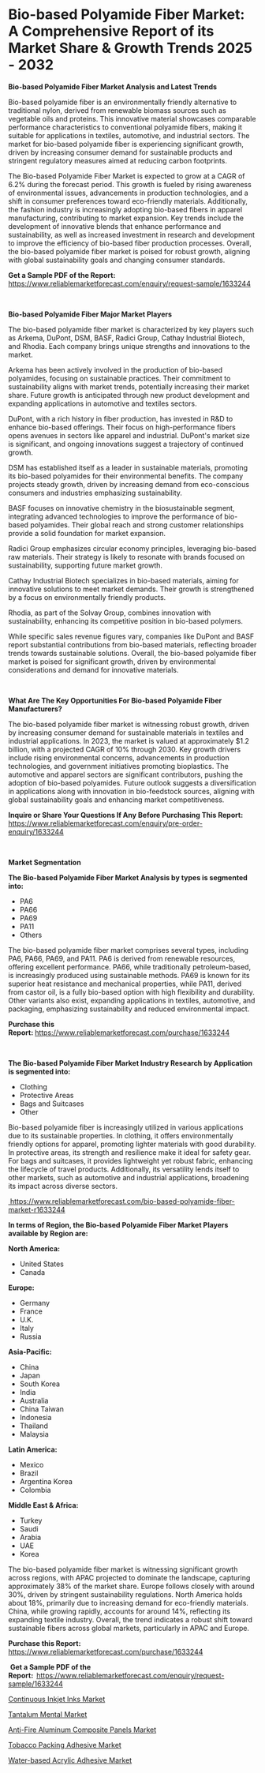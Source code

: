 <p><h1>Bio-based Polyamide Fiber Market: A Comprehensive Report of its Market Share & Growth Trends 2025 - 2032</h1></p><p><strong>Bio-based Polyamide Fiber Market Analysis and Latest Trends</strong></p>
<p><p>Bio-based polyamide fiber is an environmentally friendly alternative to traditional nylon, derived from renewable biomass sources such as vegetable oils and proteins. This innovative material showcases comparable performance characteristics to conventional polyamide fibers, making it suitable for applications in textiles, automotive, and industrial sectors. The market for bio-based polyamide fiber is experiencing significant growth, driven by increasing consumer demand for sustainable products and stringent regulatory measures aimed at reducing carbon footprints.</p><p>The Bio-based Polyamide Fiber Market is expected to grow at a CAGR of 6.2% during the forecast period. This growth is fueled by rising awareness of environmental issues, advancements in production technologies, and a shift in consumer preferences toward eco-friendly materials. Additionally, the fashion industry is increasingly adopting bio-based fibers in apparel manufacturing, contributing to market expansion. Key trends include the development of innovative blends that enhance performance and sustainability, as well as increased investment in research and development to improve the efficiency of bio-based fiber production processes. Overall, the bio-based polyamide fiber market is poised for robust growth, aligning with global sustainability goals and changing consumer standards.</p></p>
<p><strong>Get a Sample PDF of the Report:&nbsp;</strong> <a href="https://www.reliablemarketforecast.com/enquiry/request-sample/1633244?utm_campaign=1833&utm_medium=2&utm_source=Github&utm_content=ia&utm_term=29032025&utm_id=bio-based-polyamide-fiber">https://www.reliablemarketforecast.com/enquiry/request-sample/1633244</a></p>
<p>&nbsp;</p>
<p><strong>Bio-based Polyamide Fiber Major Market Players</strong></p>
<p><p>The bio-based polyamide fiber market is characterized by key players such as Arkema, DuPont, DSM, BASF, Radici Group, Cathay Industrial Biotech, and Rhodia. Each company brings unique strengths and innovations to the market.</p><p>Arkema has been actively involved in the production of bio-based polyamides, focusing on sustainable practices. Their commitment to sustainability aligns with market trends, potentially increasing their market share. Future growth is anticipated through new product development and expanding applications in automotive and textiles sectors.</p><p>DuPont, with a rich history in fiber production, has invested in R&D to enhance bio-based offerings. Their focus on high-performance fibers opens avenues in sectors like apparel and industrial. DuPont's market size is significant, and ongoing innovations suggest a trajectory of continued growth.</p><p>DSM has established itself as a leader in sustainable materials, promoting its bio-based polyamides for their environmental benefits. The company projects steady growth, driven by increasing demand from eco-conscious consumers and industries emphasizing sustainability.</p><p>BASF focuses on innovative chemistry in the biosustainable segment, integrating advanced technologies to improve the performance of bio-based polyamides. Their global reach and strong customer relationships provide a solid foundation for market expansion.</p><p>Radici Group emphasizes circular economy principles, leveraging bio-based raw materials. Their strategy is likely to resonate with brands focused on sustainability, supporting future market growth.</p><p>Cathay Industrial Biotech specializes in bio-based materials, aiming for innovative solutions to meet market demands. Their growth is strengthened by a focus on environmentally friendly products.</p><p>Rhodia, as part of the Solvay Group, combines innovation with sustainability, enhancing its competitive position in bio-based polymers.</p><p>While specific sales revenue figures vary, companies like DuPont and BASF report substantial contributions from bio-based materials, reflecting broader trends towards sustainable solutions. Overall, the bio-based polyamide fiber market is poised for significant growth, driven by environmental considerations and demand for innovative materials.</p></p>
<p>&nbsp;</p>
<p><strong>What Are The Key Opportunities For Bio-based Polyamide Fiber Manufacturers?</strong></p>
<p><p>The bio-based polyamide fiber market is witnessing robust growth, driven by increasing consumer demand for sustainable materials in textiles and industrial applications. In 2023, the market is valued at approximately $1.2 billion, with a projected CAGR of 10% through 2030. Key growth drivers include rising environmental concerns, advancements in production technologies, and government initiatives promoting bioplastics. The automotive and apparel sectors are significant contributors, pushing the adoption of bio-based polyamides. Future outlook suggests a diversification in applications along with innovation in bio-feedstock sources, aligning with global sustainability goals and enhancing market competitiveness.</p></p>
<p><strong>Inquire or Share Your Questions If Any Before Purchasing This Report:</strong> <a href="https://www.reliablemarketforecast.com/enquiry/pre-order-enquiry/1633244?utm_campaign=1833&utm_medium=2&utm_source=Github&utm_content=ia&utm_term=29032025&utm_id=bio-based-polyamide-fiber">https://www.reliablemarketforecast.com/enquiry/pre-order-enquiry/1633244</a></p>
<p>&nbsp;</p>
<p><strong>Market Segmentation</strong></p>
<p><strong>The Bio-based Polyamide Fiber Market Analysis by types is segmented into:</strong></p>
<p><ul><li>PA6</li><li>PA66</li><li>PA69</li><li>PA11</li><li>Others</li></ul></p>
<p><p>The bio-based polyamide fiber market comprises several types, including PA6, PA66, PA69, and PA11. PA6 is derived from renewable resources, offering excellent performance. PA66, while traditionally petroleum-based, is increasingly produced using sustainable methods. PA69 is known for its superior heat resistance and mechanical properties, while PA11, derived from castor oil, is a fully bio-based option with high flexibility and durability. Other variants also exist, expanding applications in textiles, automotive, and packaging, emphasizing sustainability and reduced environmental impact.</p></p>
<p><strong>Purchase this Report:&nbsp;</strong><a href="https://www.reliablemarketforecast.com/purchase/1633244?utm_campaign=1833&utm_medium=2&utm_source=Github&utm_content=ia&utm_term=29032025&utm_id=bio-based-polyamide-fiber">https://www.reliablemarketforecast.com/purchase/1633244</a></p>
<p>&nbsp;</p>
<p><strong>The Bio-based Polyamide Fiber Market Industry Research by Application is segmented into:</strong></p>
<p><ul><li>Clothing</li><li>Protective Areas</li><li>Bags and Suitcases</li><li>Other</li></ul></p>
<p><p>Bio-based polyamide fiber is increasingly utilized in various applications due to its sustainable properties. In clothing, it offers environmentally friendly options for apparel, promoting lighter materials with good durability. In protective areas, its strength and resilience make it ideal for safety gear. For bags and suitcases, it provides lightweight yet robust fabric, enhancing the lifecycle of travel products. Additionally, its versatility lends itself to other markets, such as automotive and industrial applications, broadening its impact across diverse sectors.</p></p>
<p><a href="https://www.reliablemarketforecast.com/bio-based-polyamide-fiber-market-r1633244?utm_campaign=1833&utm_medium=2&utm_source=Github&utm_content=ia&utm_term=29032025&utm_id=bio-based-polyamide-fiber">&nbsp;https://www.reliablemarketforecast.com/bio-based-polyamide-fiber-market-r1633244</a></p>
<p><strong>In terms of Region, the Bio-based Polyamide Fiber Market Players available by Region are:</strong></p>
<p>
    <p> <strong> North America: </strong>
        <ul>
            <li>United States</li>
            <li>Canada</li>
        </ul>
        </p> 
    <p> <strong> Europe: </strong>
        <ul>
            <li>Germany</li>
            <li>France</li>
            <li>U.K.</li>
            <li>Italy</li>
            <li>Russia</li>
        </ul>
        </p> 
    <p> <strong> Asia-Pacific: </strong>
        <ul>
            <li>China</li>
            <li>Japan</li>
            <li>South Korea</li>
            <li>India</li>
            <li>Australia</li>
            <li>China Taiwan</li>
            <li>Indonesia</li>
            <li>Thailand</li>
            <li>Malaysia</li>
        </ul>
        </p> 
    <p> <strong> Latin America: </strong>
        <ul>
            <li>Mexico</li>
            <li>Brazil</li>
            <li>Argentina Korea</li>
            <li>Colombia</li>
        </ul>
        </p> 
    <p> <strong> Middle East & Africa: </strong>
        <ul>
            <li>Turkey</li>
            <li>Saudi</li>
            <li>Arabia</li>
            <li>UAE</li>
            <li>Korea</li>
        </ul>
    </p>
    </p>
<p><p>The bio-based polyamide fiber market is witnessing significant growth across regions, with APAC projected to dominate the landscape, capturing approximately 38% of the market share. Europe follows closely with around 30%, driven by stringent sustainability regulations. North America holds about 18%, primarily due to increasing demand for eco-friendly materials. China, while growing rapidly, accounts for around 14%, reflecting its expanding textile industry. Overall, the trend indicates a robust shift toward sustainable fibers across global markets, particularly in APAC and Europe.</p></p>
<p><strong>Purchase this Report: </strong><a href="https://www.reliablemarketforecast.com/purchase/1633244?utm_campaign=1833&utm_medium=2&utm_source=Github&utm_content=ia&utm_term=29032025&utm_id=bio-based-polyamide-fiber">https://www.reliablemarketforecast.com/purchase/1633244</a></p>
<p>&nbsp;<strong>Get a Sample PDF of the Report:&nbsp;&nbsp;</strong><a href="https://www.reliablemarketforecast.com/enquiry/request-sample/1633244?utm_campaign=1833&utm_medium=2&utm_source=Github&utm_content=ia&utm_term=29032025&utm_id=bio-based-polyamide-fiber">https://www.reliablemarketforecast.com/enquiry/request-sample/1633244</a></p>
<p><strong></strong></p>
<p><p><a href="https://github.com/dichkotuanny/Market-Research-Report-List-1/blob/main/continuous-inkjet-inks-market.md?utm_campaign=1833&utm_medium=2&utm_source=Github&utm_content=ia&utm_term=29032025&utm_id=bio-based-polyamide-fiber">Continuous Inkjet Inks Market</a></p><p><a href="https://github.com/dandatesha7q/Market-Research-Report-List-1/blob/main/tantalum-mental-market.md?utm_campaign=1833&utm_medium=2&utm_source=Github&utm_content=ia&utm_term=29032025&utm_id=bio-based-polyamide-fiber">Tantalum Mental Market</a></p><p><a href="https://github.com/zeraikulkawb/Market-Research-Report-List-1/blob/main/anti-fire-aluminum-composite-panels-market.md?utm_campaign=1833&utm_medium=2&utm_source=Github&utm_content=ia&utm_term=29032025&utm_id=bio-based-polyamide-fiber">Anti-Fire Aluminum Composite Panels Market</a></p><p><a href="https://github.com/rullihipes6h/Market-Research-Report-List-1/blob/main/tobacco-packing-adhesive-market.md?utm_campaign=1833&utm_medium=2&utm_source=Github&utm_content=ia&utm_term=29032025&utm_id=bio-based-polyamide-fiber">Tobacco Packing Adhesive Market</a></p><p><a href="https://github.com/rojannovarwd/Market-Research-Report-List-1/blob/main/water-based-acrylic-adhesive-market.md?utm_campaign=1833&utm_medium=2&utm_source=Github&utm_content=ia&utm_term=29032025&utm_id=bio-based-polyamide-fiber">Water-based Acrylic Adhesive Market</a></p></p>